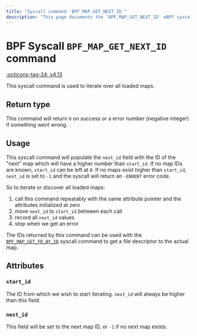 ```yaml
---
title: "Syscall command 'BPF_MAP_GET_NEXT_ID'"
description: "This page documents the 'BPF_MAP_GET_NEXT_ID' eBPF syscall command, including its defintion, usage, program types that can use it, and examples."
---
```

# BPF Syscall `BPF_MAP_GET_NEXT_ID` command

<!-- [FEATURE_TAG](BPF_MAP_GET_NEXT_ID) -->
[:octicons-tag-24: v4.13](https://github.com/torvalds/linux/commit/34ad5580f8f9c86cb273ebea25c149613cd1667e)
<!-- [/FEATURE_TAG] -->

This syscall command is used to iterate over all loaded maps.

## Return type

This command will return `0` on success or a error number (negative integer) if something went wrong.

## Usage

This syscall command will populate the `next_id` field with the ID of the "next" map which will have a higher number than `start_id`. If no map IDs are known, `start_id` can be left at `0`. If no maps exist higher than `start_id`, `next_id` is set to `-1` and the syscall will return an `-ENOENT` error code.

So to iterate or discover all loaded maps: 

1. call this command repeatably with the same attribute pointer and the attributes initialized at zero
2. move `next_id` to `start_id` between each call
3. record all `next_id` values
4. stop when we get an error

The IDs returned by this command can be used with the [`BPF_MAP_GET_FD_BY_ID`](BPF_MAP_GET_FD_BY_ID.md) syscall command to get a file descriptor to the actual map.

## Attributes

### `start_id`

The ID from which we wish to start iterating. `next_id` will always be higher than this field.

### `next_id`

This field will be set to the next map ID, or `-1` if no next map exists.
